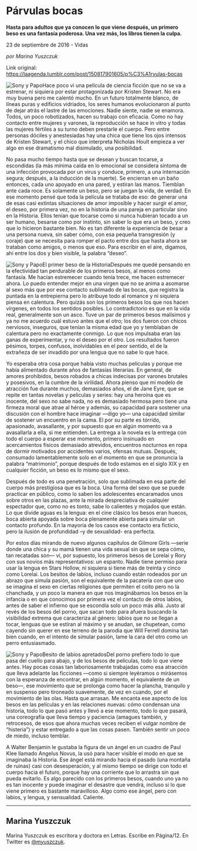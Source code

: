 # Párvulas bocas

**Hasta para adultos que ya conocen lo que viene después, un primero beso es una fantasía poderosa. Una vez más, los libros tienen la culpa.**

23 de septiembre de 2016 - Vidas

_por Marina Yuszczuk_

Link original: https://laagenda.tumblr.com/post/150817901605/p%C3%A1rvulas-bocas

![Sony y Papo](https://64.media.tumblr.com/940dc54ca4249f997f77017e9a96ad1f/tumblr_inline_pjzsyru7oy1t6q87u_500.jpg)Hace poco vi una película de ciencia ficción que no se va a estrenar, ni siquiera por estar protagonizada por Kristen Stewart. No era muy buena pero me calentó mucho. En un futuro totalmente blanco, de líneas puras y edificios vidriados, los seres humanos evolucionaron al punto de dejar atrás el lastre de las emociones. Nadie siente, nadie se enamora. Todos, un poco robotizados, hacen su trabajo con eficacia. Como no hay contacto entre mujeres y varones, la reproducción se hace in vitro y todas las mujeres fértiles a su turno deben prestarle el cuerpo. Pero entre personas dóciles y anestesiadas hay una chica que tiene los ojos intensos de Kristen Stewart, y el chico que interpreta Nicholas Hoult empieza a ver algo en ese dramatismo mal disimulado, una posibilidad.


No pasa mucho tiempo hasta que se desean y buscan tocarse, a escondidas (la más mínima caída en lo emocional se considera síntoma de una infección provocada por un virus y conduce, primero, a una internación segura; después, a la inducción de la muerte). Se encierran en un baño entonces, cada uno apoyado en una pared, y estiran las manos. Tiemblan ante cada roce. Es solamente un beso, pero se juegan la vida, de verdad. En ese momento pensé que toda la película se trataba de eso: de generar una de esas casi extintas situaciones de amor imposible y hacer surgir el amor, el deseo, por primera vez, no en la historia de una pareja en particular sino en la Historia. Ellos tenían que tocarse como si nunca hubieran tocado a un ser humano, besarse como por instinto, sin saber lo que era un beso, y creo que lo hicieron bastante bien. No es tan diferente la experiencia de besar a una persona nueva, sin saber cómo, con esa pequeña transgresión (y coraje) que se necesita para romper el pacto entre dos que hasta ahora se trataban como amigos, o menos que eso. Para escribir en el aire, digamos, ahí entre los dos y bien visible, la palabra “deseo”.


![Sony y Papo](https://64.media.tumblr.com/940dc54ca4249f997f77017e9a96ad1f/tumblr_inline_pjzsyru7oy1t6q87u_500.jpg)El primer beso de la HistoriaDespués me quedé pensando en la efectividad tan perdurable de los primeros besos, al menos como fantasía. Me hacían estremecer cuando tenía trece, me hacen estremecer ahora. Lo puedo entender mejor en una virgen que no se anima a asomarse al sexo más que por ese contacto sublimado de las bocas, que registra la puntada en la entrepierna pero lo atribuye todo al romance y ni siquiera piensa en calentura. Pero quizás son los primeros besos los que nos hacen vírgenes, en todos los sentidos posibles. Lo contradictorio es que en la vida real, generalmente son un asco. Tuve un par de primeros besos malísimos y ya no me acuerdo cuál estuvo antes que el otro; los dos fueron con chicos nerviosos, inseguros, que tenían la misma edad que yo y temblaban de calentura pero no exactamente conmigo. Lo que nos impulsaba eran las ganas de experimentar, y no el deseo por el otro. Los resultados fueron pésimos, torpes, confusos, inolvidables en el peor sentido, el de la extrañeza de ser invadido por una lengua que no sabe lo que hace.


Yo esperaba otra cosa porque había visto muchas películas y porque me había alimentado durante años de fantasías literarias. En general, de amores prohibidos, besos robados a chicas indecisas por varones brutales y posesivos, en la cumbre de la virilidad. Ahora pienso que mi modelo de atracción fue durante muchos, demasiados años, el de Jane Eyre, que se repite en tantas novelas y películas y series: hay una heroína que es inocente, del sexo no sabe nada, no es demasiado hermosa pero tiene una firmeza moral que atrae al héroe y además, su capacidad para sostener una discusión con el hombre hace imaginar —digo yo— una capacidad similar de sostener un encuentro en la cama. El por su parte es tórrido, apasionado, avasallante, y por supuesto que en algún momento va a avasallarla a ella, si me entienden. La entrega a la novela es la entrega con todo el cuerpo a esperar ese momento, primero insinuado en acercamientos físicos demasiado atrevidos, encuentros nocturnos en ropa de dormir motivados por accidentes varios, ofensas mutuas. Después, consumado lamentablemente solo en el momento en que se pronuncia la palabra “matrimonio”, porque después de todo estamos en el siglo XIX y en cualquier ficción, un beso es lo mismo que el sexo.


Después de todo es una penetración, solo que sublimada en esa parte del cuerpo más prestigiosa que es la boca. Una forma del sexo que se puede practicar en público, como lo saben los adolescentes encaramados unos sobre otros en las plazas, ante la mirada despreciativa de cualquier espectador que, como no es tonto, sabe lo calientes y mojados que están. Lo que divide aguas es la lengua: en el cine clásico los besos eran huecos, boca abierta apoyada sobre boca plenamente abierta para simular un contacto profundo. En la mayoría de los casos ese contacto era ficticio, pero la ilusión de profundidad –y de sexualidad- era perfecta.


Por estos días mirando de nuevo algunos capítulos de Gilmore Girls —serie donde una chica y su mamá tienen una vida sexual sin que se sepa cómo, tan recatadas son— vi, por supuesto, los primeros besos de Lorelai y Rory con sus novios más representativos: un espanto. Nadie tiene permiso para usar la lengua en Stars Hollow, ni siquiera si tiene más de treinta y cinco como Lorelai. Los besitos de labios, incluso cuando están rodeados por un abrazo que simula pasión, son el equivalente de la pacatería con que uno se imagina el sexo en ciertas religiones que permiten el coito pero no la chanchada, y un poco la manera en que nos imaginábamos los besos en la infancia o en que conocimos por primera vez el contacto de otros labios, antes de saber el infierno que se escondía solo un poco más allá. Justo al revés de los besos del porno, que sacan todo para afuera buscando la visibilidad extrema que caracteriza al género: labios que no se llegan a tocar, lenguas que se estiran al máximo y se anudan, se chupetean, como cayendo sin querer en ese terreno de la parodia que Will Ferrell domina tan bien cuando, en el intento de simular pasión, lame la cara del otro como un perro entusiasmado.


![Sony y Papo](https://64.media.tumblr.com/719ac318f3c2a88b8ce6de5c457fc078/tumblr_inline_pjzsysxlFl1t6q87u_500.jpg)Besito de labios apretadosDel porno prefiero todo lo que pasa del cuello para abajo, y de los besos de películas, todo lo que viene antes. Hay pocas cosas tan laboriosamente trabajadas como esa atracción que lleva adelante las ficciones —como si siempre leyéramos o mirásemos con la esperanza de encontrar, en algún momento, el equivalente de un beso—, ese movimiento que se prolonga como hacer la plancha, tranquilo y en suspenso pero tironeado suavemente, de vez en cuando, por el movimiento de las olas. Hasta que arrasan. Me encanta ese aspecto de los besos en las películas y en las relaciones nuevas: cómo condensan una historia, todo lo que pasó antes y llevó a ese momento, todo lo que pasará, una coreografía que lleva tiempo y paciencia (amagues también, y retrocesos, de esos que ahora muchas veces reciben el vulgar nombre de “histeria”) y estar entregado a que las cosas pasen. También sentir un poco de miedo, incluso temblar.


A Walter Benjamin le gustaba la figura de un ángel en un cuadro de Paul Klee llamado Angelus Novus, la usó para hacer visible el modo en que se imaginaba la Historia. Ese ángel está mirando hacia el pasado (una montaña de ruinas) casi con desesperación, y al mismo tiempo se dirige con todo el cuerpo hacia el futuro, porque hay una corriente que lo arrastra sin que pueda evitarlo. Es algo parecido con los primeros besos, cuando uno ya no es tan inocente y puede imaginar el desastre que vendrá, incluso si lo que viene primero es bastante maravilloso. Algo como ese ángel, pero con labios, y lengua, y sensualidad. Caliente.




---

 Marina Yuszczuk
----------------

 Marina Yuszczuk es escritora y doctora en Letras. Escribe en Página/12. En Twitter es [@myuszczuk](https://twitter.com/punkhuysen). 

